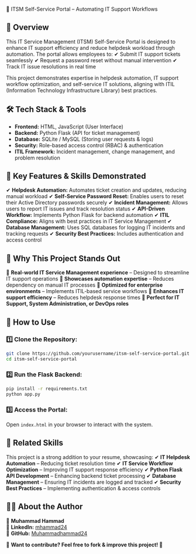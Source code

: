 🚀 ITSM Self-Service Portal – Automating IT Support Workflows

## 📌 Overview
This IT Service Management (ITSM) Self-Service Portal is designed to enhance IT support efficiency and reduce helpdesk workload through automation. The portal allows employees to:
✔ Submit IT support tickets seamlessly
✔ Request a password reset without manual intervention
✔ Track IT issue resolutions in real time

This project demonstrates expertise in helpdesk automation, IT support workflow optimization, and self-service IT solutions, aligning with ITIL (Information Technology Infrastructure Library) best practices.

## 🛠 Tech Stack & Tools
- **Frontend:** HTML, JavaScript (User Interface)
- **Backend:** Python Flask (API for ticket management)
- **Database:** SQLite / MySQL (Storing user requests & logs)
- **Security:** Role-based access control (RBAC) & authentication
- **ITIL Framework:** Incident management, change management, and problem resolution

## 🎯 Key Features & Skills Demonstrated
✔ **Helpdesk Automation:** Automates ticket creation and updates, reducing manual workload
✔ **Self-Service Password Reset:** Enables users to reset their Active Directory passwords securely
✔ **Incident Management:** Allows users to report IT issues and track resolution status
✔ **API-Driven Workflow:** Implements Python Flask for backend automation
✔ **ITIL Compliance:** Aligns with best practices in IT Service Management
✔ **Database Management:** Uses SQL databases for logging IT incidents and tracking requests
✔ **Security Best Practices:** Includes authentication and access control

## 🚀 Why This Project Stands Out
🔹 **Real-world IT Service Management experience** – Designed to streamline IT support operations
🔹 **Showcases automation expertise** – Reduces dependency on manual IT processes
🔹 **Optimized for enterprise environments** – Implements ITIL-based service workflows
🔹 **Enhances IT support efficiency** – Reduces helpdesk response times
🔹 **Perfect for IT Support, System Administration, or DevOps roles**

## 📂 How to Use
### 1️⃣ Clone the Repository:
```bash
git clone https://github.com/yourusername/itsm-self-service-portal.git
cd itsm-self-service-portal
```
### 2️⃣ Run the Flask Backend:
```bash
pip install -r requirements.txt
python app.py
```
### 3️⃣ Access the Portal:
Open `index.html` in your browser to interact with the system.

## 📎 Related Skills
This project is a strong addition to your resume, showcasing:
✔ **IT Helpdesk Automation** – Reducing ticket resolution time
✔ **IT Service Workflow Optimization** – Improving IT support response efficiency
✔ **Python Flask API Development** – Enhancing backend ticket processing
✔ **Database Management** – Ensuring IT incidents are logged and tracked
✔ **Security Best Practices** – Implementing authentication & access controls

## 👨‍💻 About the Author
🚀 **Muhammad Hammad**  
🔗 **LinkedIn:** [mhammad24](https://www.linkedin.com/in/mhammad24)  
🔗 **GitHub:** [Muhammadhammad24](https://github.com/Muhammadhammad24)  

📢 **Want to contribute? Feel free to fork & improve this project! 🚀**
